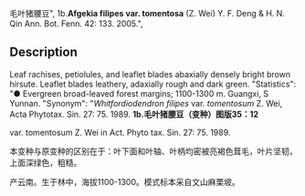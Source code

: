 毛叶猪腰豆",
1b.**Afgekia filipes var. tomentosa** (Z. Wei) Y. F. Deng & H. N. Qin Ann. Bot. Fenn. 42: 133. 2005.",

## Description
Leaf rachises, petiolules, and leaflet blades abaxially densely bright brown hirsute. Leaflet blades leathery, adaxially rough and dark green.
  "Statistics": "● Evergreen broad-leaved forest margins; 1100-1300 m. Guangxi, S Yunnan.
  "Synonym": "*Whitfordiodendron filipes* var. *tomentosum* Z. Wei, Acta Phytotax. Sin. 27: 75. 1989.
**1b.毛叶猪腰豆（变种）图版35：12**

var. tomentosum Z. Wei in Act. Phyto tax. Sin. 27: 75. 1989.

本变种与原变种的区别在于：叶下面和叶轴、叶柄均密被亮褐色茸毛，叶片坚韧，上面深绿色，粗糙。

产云南。生于林中，海拔1100-1300。模式标本采自文山麻栗坡。
